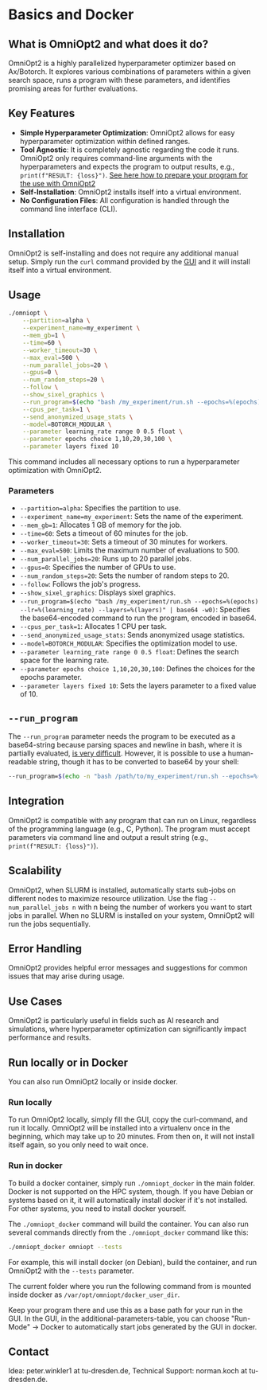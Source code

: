 # Basics and Docker

<!-- How to use OmniOpt locally, on HPC-Systems or in Docker -->

<!-- Category: Preparations, Basics and Setup -->

<div id="toc"></div>

## What is OmniOpt2 and what does it do?

OmniOpt2 is a highly parallelized hyperparameter optimizer based on Ax/Botorch. It explores various combinations of parameters within a given search space, runs a program with these parameters, and identifies promising areas for further evaluations.

## Key Features

- **Simple Hyperparameter Optimization**: OmniOpt2 allows for easy hyperparameter optimization within defined ranges.
- **Tool Agnostic**: It is completely agnostic regarding the code it runs. OmniOpt2 only requires command-line arguments with the hyperparameters and expects the program to output results, e.g., `print(f"RESULT: {loss}")`. [See here how to prepare your program for the use with OmniOpt2](tutorials?tutorial=run_sh)
- **Self-Installation**: OmniOpt2 installs itself into a virtual environment.
- **No Configuration Files**: All configuration is handled through the command line interface (CLI).

## Installation

OmniOpt2 is self-installing and does not require any additional manual setup. Simply run the `curl` command provided by the [GUI](index) and it will install itself into a virtual environment.

## Usage

```bash
./omniopt \
	--partition=alpha \
	--experiment_name=my_experiment \
	--mem_gb=1 \
	--time=60 \
	--worker_timeout=30 \
	--max_eval=500 \
	--num_parallel_jobs=20 \
	--gpus=0 \
	--num_random_steps=20 \
	--follow \
	--show_sixel_graphics \
	--run_program=$(echo "bash /my_experiment/run.sh --epochs=%(epochs) --learning_rate=%(learning_rate) --layers=%(layers)" | base64 -w0) \
	--cpus_per_task=1 \
	--send_anonymized_usage_stats \
	--model=BOTORCH_MODULAR \
	--parameter learning_rate range 0 0.5 float \
	--parameter epochs choice 1,10,20,30,100 \
	--parameter layers fixed 10
```

This command includes all necessary options to run a hyperparameter optimization with OmniOpt2.

### Parameters

- `--partition=alpha`: Specifies the partition to use.
- `--experiment_name=my_experiment`: Sets the name of the experiment.
- `--mem_gb=1`: Allocates 1 GB of memory for the job.
- `--time=60`: Sets a timeout of 60 minutes for the job.
- `--worker_timeout=30`: Sets a timeout of 30 minutes for workers.
- `--max_eval=500`: Limits the maximum number of evaluations to 500.
- `--num_parallel_jobs=20`: Runs up to 20 parallel jobs.
- `--gpus=0`: Specifies the number of GPUs to use.
- `--num_random_steps=20`: Sets the number of random steps to 20.
- `--follow`: Follows the job's progress.
- `--show_sixel_graphics`: Displays sixel graphics.
- `--run_program=$(echo "bash /my_experiment/run.sh --epochs=%(epochs) --lr=%(learning_rate) --layers=%(layers)" | base64 -w0)`: Specifies the base64-encoded command to run the program, encoded in base64.
- `--cpus_per_task=1`: Allocates 1 CPU per task.
- `--send_anonymized_usage_stats`: Sends anonymized usage statistics.
- `--model=BOTORCH_MODULAR`: Specifies the optimization model to use.
- `--parameter learning_rate range 0 0.5 float`: Defines the search space for the learning rate.
- `--parameter epochs choice 1,10,20,30,100`: Defines the choices for the epochs parameter.
- `--parameter layers fixed 10`: Sets the layers parameter to a fixed value of 10.

## `--run_program`

The `--run_program` parameter needs the program to be executed as a base64-string because parsing spaces and newline in bash, where it is partially evaluated, [is very difficult](https://en.wikipedia.org/wiki/Delimiter#Delimiter_collision). However, it is possible to use a human-readable string, though it has to be converted to base64 by your shell:

```bash
--run_program=$(echo -n "bash /path/to/my_experiment/run.sh --epochs=%(epochs) --learning_rate=%(learning_rate) --layers=%(layers)" | base64 -w 0)
```

## Integration

OmniOpt2 is compatible with any program that can run on Linux, regardless of the programming language (e.g., C, Python). The program must accept parameters via command line and output a result string (e.g., `print(f"RESULT: {loss}")`).

## Scalability

OmniOpt2, when SLURM is installed, automatically starts sub-jobs on different nodes to maximize resource utilization. Use the flag `--num_parallel_jobs n` with n being the number of workers you want to start jobs in parallel. When no SLURM is installed on your system, OmniOpt2 will run the jobs sequentially.

## Error Handling

OmniOpt2 provides helpful error messages and suggestions for common issues that may arise during usage.

## Use Cases

OmniOpt2 is particularly useful in fields such as AI research and simulations, where hyperparameter optimization can significantly impact performance and results.

## Run locally or in Docker

You can also run OmniOpt2 locally or inside docker.

### Run locally

To run OmniOpt2 locally, simply fill the GUI, copy the curl-command, and run it locally. OmniOpt2 will be installed into a virtualenv once in the beginning, which may take up to 20 minutes. From then on, it will not install itself again, so you only need to wait once.

### Run in docker

To build a docker container, simply run `./omniopt_docker` in the main folder. Docker is not supported on the HPC system, though. If you have Debian or systems based on it, it will automatically install docker if it's not installed. For other systems, you need to install docker yourself.

The `./omniopt_docker` command will build the container. You can also run several commands directly from the `./omniopt_docker` command like this:

```bash
./omniopt_docker omniopt --tests
```

For example, this will install docker (on Debian), build the container, and run OmniOpt2 with the `--tests` parameter.

The current folder where you run the following command from is mounted inside docker as `/var/opt/omniopt/docker_user_dir`.

Keep your program there and use this as a base path for your run in the GUI. In the GUI, in the additional-parameters-table, you can choose "Run-Mode" → Docker to automatically start jobs generated by the GUI in docker.

## Contact

Idea: peter.winkler1 at tu-dresden.de, Technical Support: norman.koch at tu-dresden.de.
